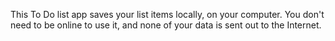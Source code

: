 This To Do list app saves your list items locally, on your computer. You don't need to be online to use it, and none of your data is sent out to the Internet.

